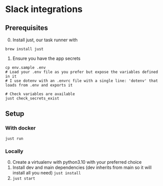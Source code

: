 # Slack integrations

## Prerequisites
0. Install just, our task runner with
```
brew install just
```

1. Ensure you have the app secrets
```
cp env.sample .env
# Load your .env file as you prefer but expose the variables defined in it
# I use dotenv with an .envrc file with a single line: 'dotenv' that loads from .env and exports it  

# Check variables are available
just check_secrets_exist
```

## Setup
### With docker
```
just run
```
### Locally
0. Create a virtualenv with python3.10 with your preferred choice
1. Install dev and main dependencies (dev inherits from main so it will install all you need)
`just install`
2. `just start`
